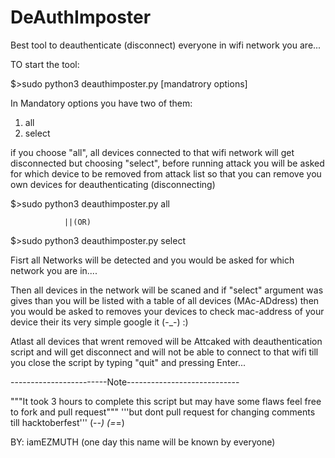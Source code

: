# DeAuthImposter
Best tool to deauthenticate (disconnect) everyone in wifi network you are...

TO start the tool:

$>sudo python3 deauthimposter.py [mandatrory options]

In Mandatory options you have two of them:
1) all
2) select

 if you choose "all", all devices connected to that wifi network will get disconnected but choosing "select", before running attack
 you will be asked for which device to be removed from attack list so that you can remove you own devices for deauthenticating (disconnecting)
 
$>sudo python3 deauthimposter.py all

                ||(OR)

$>sudo python3 deauthimposter.py select

Fisrt all Networks will be detected and you would be asked for which network you are in....

Then all devices in the network will be scaned and if "select" argument was gives than you will be listed with a table
of all devices (MAc-ADdress) then you would be asked to removes your devices to check mac-address of your device their its very simple
google it (-_-) :)

Atlast all devices that wrent removed will be Attcaked with deauthentication script and will get disconnect and will not be able 
to connect to that wifi till you close the script by typing "quit" and pressing Enter...


------------------------Note----------------------------

"""It took 3 hours to complete this script but may have some flaws feel free to fork and pull request"""
'''but dont pull request for changing comments till hacktoberfest'''  (-_-) (=_=)

BY: iamEZMUTH (one day this name will be known by everyone)
